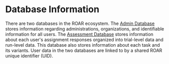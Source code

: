 # Database Information

There are two databases in the ROAR ecosystem. The [Admin Database](/roar-docs/databases/admin) stores information regarding administrations, organizations, and identifiable information for all users. The [Assessment Database](/roar-docs/databases/assessment) stores information about each user's assignment responses organized into trial-level data and run-level data. This database also stores information about each task and its variants. User data in the two databases are linked to by a shared ROAR unique identifier (UID).
